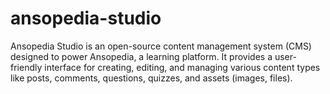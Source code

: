 # ansopedia-studio
Ansopedia Studio is an open-source content management system (CMS) designed to power Ansopedia, a learning platform. It provides a user-friendly interface for creating, editing, and managing various content types like posts, comments, questions, quizzes, and assets (images, files).
